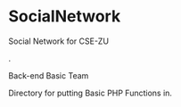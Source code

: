 # SocialNetwork
Social Network for CSE-ZU


.


Back-end Basic Team

Directory for putting Basic PHP Functions in.